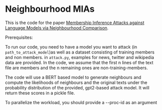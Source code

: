 # Neighbourhood MIAs

This is the code for the paper [Membership Inference Attacks against Language Models
via Neighbourhood Comparison](https://aclanthology.org/2023.findings-acl.719.pdf).

Prerequisites:

To run our code, you need to have a model you want to attack (in `path_to_attack_model`)as well as a dataset consisting of training members and non members. in `attack.py`, examples for news, twitter and wikipedia data are provided. In the code, we assume that the first n lines of the text file are members and the n remaining ones are non-training-members.


The code will use a BERT based model to generate neighbours and compute the likelihoods of neighbours and the original texts under the probability distribution of the provided, gpt2-based attack model.
It will return these scores in a pickle file.

To parallelize the workload, you should provide a --proc-id as an argument
